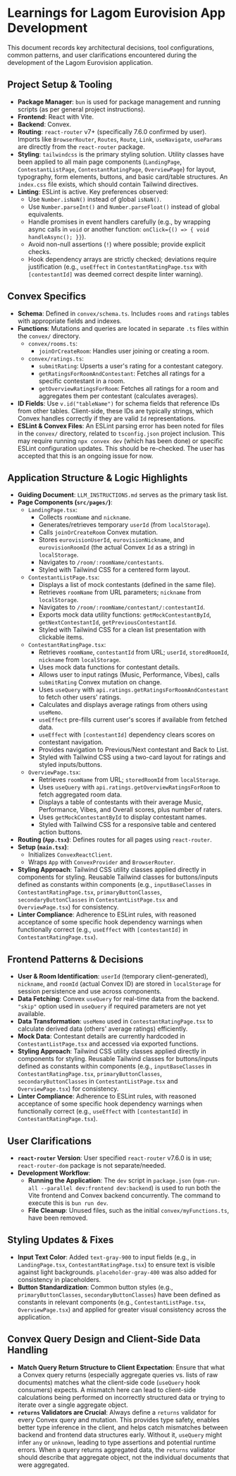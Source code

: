# Learnings for Lagom Eurovision App Development

This document records key architectural decisions, tool configurations, common patterns, and user clarifications encountered during the development of the Lagom Eurovision application.

## Project Setup & Tooling

- **Package Manager**: `bun` is used for package management and running scripts (as per general project instructions).
- **Frontend**: React with Vite.
- **Backend**: Convex.
- **Routing**: `react-router` v7+ (specifically 7.6.0 confirmed by user). Imports like `BrowserRouter`, `Routes`, `Route`, `Link`, `useNavigate`, `useParams` are directly from the `react-router` package.
- **Styling**: `tailwindcss` is the primary styling solution. Utility classes have been applied to all main page components (`LandingPage`, `ContestantListPage`, `ContestantRatingPage`, `OverviewPage`) for layout, typography, form elements, buttons, and basic card/table structures. An `index.css` file exists, which should contain Tailwind directives.
- **Linting**: ESLint is active. Key preferences observed:
  - Use `Number.isNaN()` instead of global `isNaN()`.
  - Use `Number.parseInt()` and `Number.parseFloat()` instead of global equivalents.
  - Handle promises in event handlers carefully (e.g., by wrapping async calls in `void` or another function: `onClick={() => { void handleAsync(); }}`).
  - Avoid non-null assertions (`!`) where possible; provide explicit checks.
  - Hook dependency arrays are strictly checked; deviations require justification (e.g., `useEffect` in `ContestantRatingPage.tsx` with `[contestantId]` was deemed correct despite linter warning).

## Convex Specifics

- **Schema**: Defined in `convex/schema.ts`. Includes `rooms` and `ratings` tables with appropriate fields and indexes.
- **Functions**: Mutations and queries are located in separate `.ts` files within the `convex/` directory.
  - `convex/rooms.ts`:
    - `joinOrCreateRoom`: Handles user joining or creating a room.
  - `convex/ratings.ts`:
    - `submitRating`: Upserts a user's rating for a contestant category.
    - `getRatingsForRoomAndContestant`: Fetches all ratings for a specific contestant in a room.
    - `getOverviewRatingsForRoom`: Fetches all ratings for a room and aggregates them per contestant (calculates averages).
- **ID Fields**: Use `v.id("tableName")` for schema fields that reference IDs from other tables. Client-side, these IDs are typically strings, which Convex handles correctly if they are valid `Id` representations.
- **ESLint & Convex Files**: An ESLint parsing error has been noted for files in the `convex/` directory, related to `tsconfig.json` project inclusion. This may require running `npx convex dev` (which has been done) or specific ESLint configuration updates. This should be re-checked. The user has accepted that this is an ongoing issue for now.

## Application Structure & Logic Highlights

- **Guiding Document**: `LLM_INSTRUCTIONS.md` serves as the primary task list.
- **Page Components (`src/pages/`)**:
  - `LandingPage.tsx`:
    - Collects `roomName` and `nickname`.
    - Generates/retrieves temporary `userId` (from `localStorage`).
    - Calls `joinOrCreateRoom` Convex mutation.
    - Stores `eurovisionUserId`, `eurovisionNickname`, and `eurovisionRoomId` (the actual Convex `Id` as a string) in `localStorage`.
    - Navigates to `/room/:roomName/contestants`.
    - Styled with Tailwind CSS for a centered form layout.
  - `ContestantListPage.tsx`:
    - Displays a list of mock contestants (defined in the same file).
    - Retrieves `roomName` from URL parameters; `nickname` from `localStorage`.
    - Navigates to `/room/:roomName/contestant/:contestantId`.
    - Exports mock data utility functions: `getMockContestantById`, `getNextContestantId`, `getPreviousContestantId`.
    - Styled with Tailwind CSS for a clean list presentation with clickable items.
  - `ContestantRatingPage.tsx`:
    - Retrieves `roomName`, `contestantId` from URL; `userId`, `storedRoomId`, `nickname` from `localStorage`.
    - Uses mock data functions for contestant details.
    - Allows user to input ratings (Music, Performance, Vibes), calls `submitRating` Convex mutation on change.
    - Uses `useQuery` with `api.ratings.getRatingsForRoomAndContestant` to fetch other users' ratings.
    - Calculates and displays average ratings from others using `useMemo`.
    - `useEffect` pre-fills current user's scores if available from fetched data.
    - `useEffect` with `[contestantId]` dependency clears scores on contestant navigation.
    - Provides navigation to Previous/Next contestant and Back to List.
    - Styled with Tailwind CSS using a two-card layout for ratings and styled inputs/buttons.
  - `OverviewPage.tsx`:
    - Retrieves `roomName` from URL; `storedRoomId` from `localStorage`.
    - Uses `useQuery` with `api.ratings.getOverviewRatingsForRoom` to fetch aggregated room data.
    - Displays a table of contestants with their average Music, Performance, Vibes, and Overall scores, plus number of raters.
    - Uses `getMockContestantById` to display contestant names.
    - Styled with Tailwind CSS for a responsive table and centered action buttons.
- **Routing (`App.tsx`)**: Defines routes for all pages using `react-router`.
- **Setup (`main.tsx`)**:
  - Initializes `ConvexReactClient`.
  - Wraps `App` with `ConvexProvider` and `BrowserRouter`.
- **Styling Approach**: Tailwind CSS utility classes applied directly in components for styling. Reusable Tailwind classes for buttons/inputs defined as constants within components (e.g., `inputBaseClasses` in `ContestantRatingPage.tsx`, `primaryButtonClasses`, `secondaryButtonClasses` in `ContestantListPage.tsx` and `OverviewPage.tsx`) for consistency.
- **Linter Compliance**: Adherence to ESLint rules, with reasoned acceptance of some specific hook dependency warnings when functionally correct (e.g., `useEffect` with `[contestantId]` in `ContestantRatingPage.tsx`).

## Frontend Patterns & Decisions

- **User & Room Identification**: `userId` (temporary client-generated), `nickname`, and `roomId` (actual Convex ID) are stored in `localStorage` for session persistence and use across components.
- **Data Fetching**: Convex `useQuery` for real-time data from the backend. `"skip"` option used in `useQuery` if required parameters are not yet available.
- **Data Transformation**: `useMemo` used in `ContestantRatingPage.tsx` to calculate derived data (others' average ratings) efficiently.
- **Mock Data**: Contestant details are currently hardcoded in `ContestantListPage.tsx` and accessed via exported functions.
- **Styling Approach**: Tailwind CSS utility classes applied directly in components for styling. Reusable Tailwind classes for buttons/inputs defined as constants within components (e.g., `inputBaseClasses` in `ContestantRatingPage.tsx`, `primaryButtonClasses`, `secondaryButtonClasses` in `ContestantListPage.tsx` and `OverviewPage.tsx`) for consistency.
- **Linter Compliance**: Adherence to ESLint rules, with reasoned acceptance of some specific hook dependency warnings when functionally correct (e.g., `useEffect` with `[contestantId]` in `ContestantRatingPage.tsx`).

## User Clarifications

- **`react-router` Version**: User specified `react-router` v7.6.0 is in use; `react-router-dom` package is not separate/needed.
- **Development Workflow**:
  - **Running the Application**: The `dev` script in `package.json` (`npm-run-all --parallel dev:frontend dev:backend`) is used to run both the Vite frontend and Convex backend concurrently. The command to execute this is `bun run dev`.
  - **File Cleanup**: Unused files, such as the initial `convex/myFunctions.ts`, have been removed.

## Styling Updates & Fixes

- **Input Text Color**: Added `text-gray-900` to input fields (e.g., in `LandingPage.tsx`, `ContestantRatingPage.tsx`) to ensure text is visible against light backgrounds. `placeholder-gray-400` was also added for consistency in placeholders.
- **Button Standardization**: Common button styles (e.g., `primaryButtonClasses`, `secondaryButtonClasses`) have been defined as constants in relevant components (e.g., `ContestantListPage.tsx`, `OverviewPage.tsx`) and applied for greater visual consistency across the application.

## Convex Query Design and Client-Side Data Handling

- **Match Query Return Structure to Client Expectation**: Ensure that what a Convex query returns (especially aggregate queries vs. lists of raw documents) matches what the client-side code (`useQuery` hook consumers) expects. A mismatch here can lead to client-side calculations being performed on incorrectly structured data or trying to iterate over a single aggregate object.
- **`returns` Validators are Crucial**: Always define a `returns` validator for every Convex query and mutation. This provides type safety, enables better type inference in the client, and helps catch mismatches between backend and frontend data structures early. Without it, `useQuery` might infer `any` or `unknown`, leading to type assertions and potential runtime errors. When a query returns aggregated data, the `returns` validator should describe that aggregate object, not the individual documents that were aggregated.
